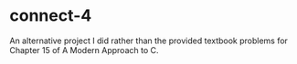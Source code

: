 # connect-4
An alternative project I did rather than the provided textbook problems for Chapter 15 of A Modern Approach to C.
